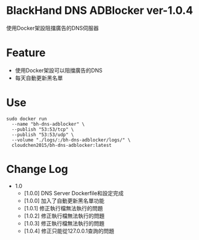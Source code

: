 # BlackHand DNS ADBlocker ver-1.0.4

使用Docker架設阻擋廣告的DNS伺服器

Feature
=========================
- 使用Docker架設可以阻擋廣告的DNS
- 每天自動更新黑名單

Use
=========================

````
sudo docker run
  --name "bh-dns-adblocker" \
  --publish "53:53/tcp" \
  --publish "53:53/udp" \
  --volume "./logs/:/bh-dns-adblocker/logs/" \
  cloudchen2015/bh-dns-adblocker:latest
````

Change Log
=========================
- 1.0
    - [1.0.0] DNS Server Dockerfile和設定完成
    - [1.0.0] 加入了自動更新黑名單功能
    - [1.0.1] 修正執行檔無法執行的問題
    - [1.0.2] 修正執行檔無法執行的問題
    - [1.0.3] 修正執行檔無法執行的問題
    - [1.0.4] 修正只能從127.0.0.1查詢的問題
